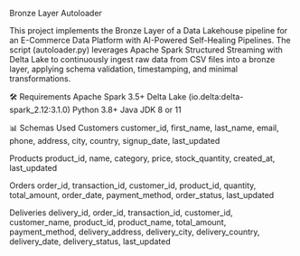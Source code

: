Bronze Layer Autoloader

This project implements the Bronze Layer of a Data Lakehouse pipeline for an E-Commerce Data Platform with AI-Powered Self-Healing Pipelines.
The script (autoloader.py) leverages Apache Spark Structured Streaming with Delta Lake to continuously ingest raw data from CSV files into a bronze layer, applying schema validation, timestamping, and minimal transformations.



🛠️ Requirements
Apache Spark 3.5+
Delta Lake (io.delta:delta-spark_2.12:3.1.0)
Python 3.8+
Java JDK 8 or 11



📊 Schemas Used
Customers
customer_id, first_name, last_name, email, phone, address, city, country, signup_date, last_updated

Products
product_id, name, category, price, stock_quantity, created_at, last_updated

Orders
order_id, transaction_id, customer_id, product_id, quantity, total_amount, order_date, payment_method, order_status, last_updated

Deliveries
delivery_id, order_id, transaction_id, customer_id, customer_name, product_id, product_name, total_amount, payment_method, delivery_address, delivery_city, delivery_country, delivery_date, delivery_status, last_updated
